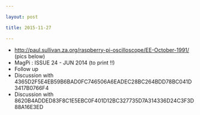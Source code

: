 ```yaml
---

layout: post

title: 2015-11-27

---
```



-   http://paul.sullivan.za.org/raspberry-pi-oscilloscope/EE-October-1991/
    (pics below)
-   MagPi : ISSUE 24 - JUN 2014 (to print !!)
-   Follow up
-   Discussion with
    4365D2F5E4EB59B6BAD0FC746506A6EADEC28BC264BDD78BC041D3417B0766F4
-   Discussion with
    8620B4ADDED83F8C1E5EBC0F401D12BC327735D7A314336D24C3F3D88A16E3ED

